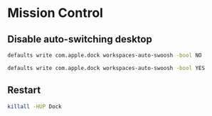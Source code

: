 # Mission Control

## Disable auto-switching desktop

```sh
defaults write com.apple.dock workspaces-auto-swoosh -bool NO
```

```sh
defaults write com.apple.dock workspaces-auto-swoosh -bool YES
```

## Restart

```sh
killall -HUP Dock
```
